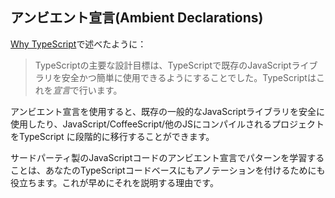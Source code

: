 ## アンビエント宣言(Ambient Declarations)

[Why TypeScript](../../why-typescript.md)で述べたように：

> TypeScriptの主要な設計目標は、TypeScriptで既存のJavaScriptライブラリを安全かつ簡単に使用できるようにすることでした。TypeScriptはこれを*宣言*で行います。

アンビエント宣言を使用すると、既存の一般的なJavaScriptライブラリを安全に使用したり、JavaScript/CoffeeScript/他のJSにコンパイルされるプロジェクトをTypeScript に段階的に移行することができます。

サードパーティ製のJavaScriptコードのアンビエント宣言でパターンを学習することは、あなたのTypeScriptコードベースにもアノテーションを付けるためにも役立ちます。これが早めにそれを説明する理由です。
